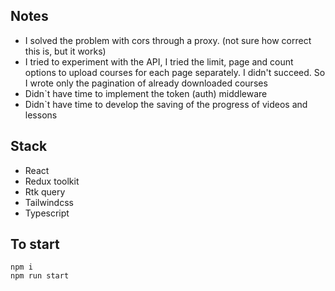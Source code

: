 ## Notes

- I solved the problem with сors through a proxy. (not sure how correct this is, but it works)
- I tried to experiment with the API, I tried the limit, page and count options to upload courses for each page separately. I didn't succeed. So I wrote only the pagination of already downloaded courses
- Didn`t have time to implement the token (auth) middleware
- Didn`t have time to develop the saving of the progress of videos and lessons

## Stack

- React
- Redux toolkit
- Rtk query
- Tailwindcss
- Typescript

## To start

```
npm i
npm run start
```
